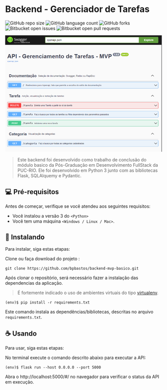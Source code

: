 # Backend - Gerenciador de Tarefas

![GitHub repo size](https://img.shields.io/github/repo-size/bpbastos/backend-mvp-basico?style=for-the-badge)
![GitHub language count](https://img.shields.io/github/languages/count/bpbastos/backend-mvp-basico?style=for-the-badge)
![GitHub forks](https://img.shields.io/github/forks/bpbastos/backend-mvp-basico?style=for-the-badge)
![Bitbucket open issues](https://img.shields.io/bitbucket/issues/bpbastos/backend-mvp-basico?style=for-the-badge)
![Bitbucket open pull requests](https://img.shields.io/bitbucket/pr-raw/bpbastos/backend-mvp-basico?style=for-the-badge)

<img src="tela.png" alt="Tela da api">

> Este backend foi desenvolvido como trabalho de conclusão do módulo basico da Pós-Graduação em Desenvolvimento FullStack da PUC-RIO. Ele foi desenvolvido em Python 3 junto com as bibliotecas Flask, SQLAlquemy e Pydantic.


## 💻 Pré-requisitos

Antes de começar, verifique se você atendeu aos seguintes requisitos:
<!---Estes são apenas requisitos de exemplo. Adicionar, duplicar ou remover conforme necessário--->
* Você instalou a versão 3 do `<Python>`
* Você tem uma máquina `<Windows / Linux / Mac>`. 

## 🚀 Instalando <Gerenciador de Tarefas>

Para instalar, siga estas etapas:

Clone ou faça download do projeto :
```
git clone https://github.com/bpbastos/backend-mvp-basico.git
```

Após clonar o repositório, será necessário fazer a instalação das dependencias da aplicação.
> É fortemente indicado o uso de ambientes virtuais do tipo [virtualenv](https://virtualenv.pypa.io/en/latest/installation.html).

```
(env)$ pip install -r requirements.txt
```

Este comando instala as dependências/bibliotecas, descritas no arquivo `requirements.txt`.

## ☕ Usando <Gerenciador de Tarefas>

Para usar, siga estas etapas:

No terminal execute o comando descrito abaixo para executar a API:

```
(env)$ flask run --host 0.0.0.0 --port 5000
```

Abra o http://localhost:5000/#/ no navegador para verificar o status da API em execução.
